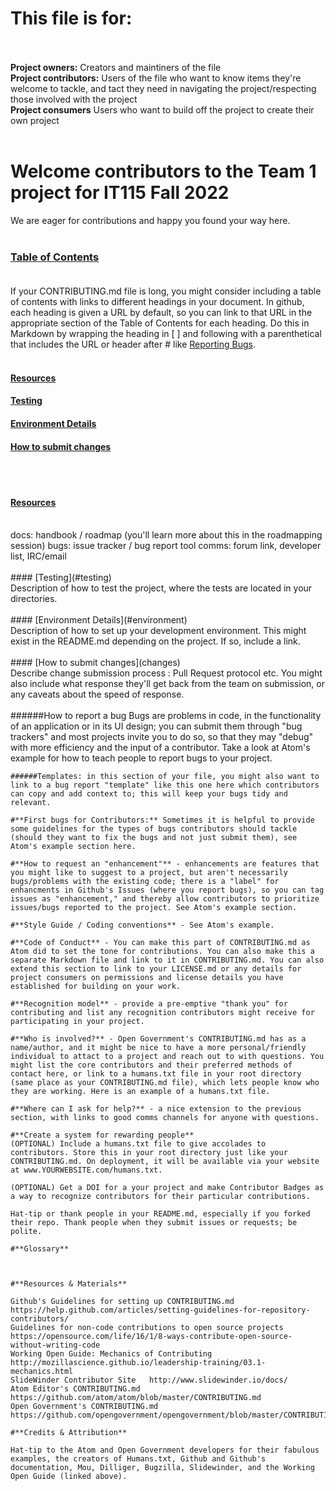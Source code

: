 # This file is for:<br><br>

**Project owners:**  Creators and maintiners of the file<br>
**Project contributors:** Users of the file who want to know items they're welcome to tackle, and tact they need in navigating the project/respecting those involved with the project<br>
**Project consumers** Users who want to build off the project to create their own project<br><br>

# Welcome contributors to the Team 1 project for IT115 Fall 2022<br>
We are eager for contributions and happy you found your way here.<br><br>
    
### [Table of Contents](#toc)<br><br>
If your CONTRIBUTING.md file is long, you might consider including a table of contents with links to different headings in your document. In github, each heading is given a URL by default, so you can link to that URL in the appropriate section of the Table of Contents for each heading. Do this in Markdown by wrapping the heading in [ ] and following with a parenthetical that includes the URL or header after # like [Reporting Bugs](#reporting-bugs). 
<br><br>

#### [Resources](#resources) <br>
#### [Testing](#testing) <br>
#### [Environment Details](#environment) <br>
#### [How to submit changes](changes) <br>


<br><br>    
#### [Resources](#resources)
<br>
       docs: handbook / roadmap (you'll learn more about this in the roadmapping session)
       bugs: issue tracker / bug report tool
       comms: forum link, developer list, IRC/email
<br><br>    
#### [Testing](#testing)<br>
Description of how to test the project, where the tests are located in your directories.
<br><br>    
#### [Environment Details](#environment)<br>
Description of how to set up your development environment. This might exist in the README.md depending on the project. If so, include a link.
<br><br>   
#### [How to submit changes](changes)<br>
Describe change submission process : Pull Request protocol etc. 
You might also include what response they'll get back from the team on submission, or any caveats about the speed of response.
<br><br>    
######How to report a bug 
Bugs are problems in code, in the functionality of an application or in its UI design; you can submit them through "bug trackers" and most projects invite you to do so, so that they may "debug" with more efficiency and the input of a contributor. Take a look at Atom's example for how to teach people to report bugs to your project.
    
    ######Templates: in this section of your file, you might also want to link to a bug report "template" like this one here which contributors can copy and add context to; this will keep your bugs tidy and relevant.
    
    #**First bugs for Contributors:** Sometimes it is helpful to provide some guidelines for the types of bugs contributors should tackle (should they want to fix the bugs and not just submit them), see Atom's example section here.
    
    #**How to request an "enhancement"** - enhancements are features that you might like to suggest to a project, but aren't necessarily bugs/problems with the existing code; there is a "label" for enhancments in Github's Issues (where you report bugs), so you can tag issues as "enhancement," and thereby allow contributors to prioritize issues/bugs reported to the project. See Atom's example section.
    
    #**Style Guide / Coding conventions** - See Atom's example.
    
    #**Code of Conduct** - You can make this part of CONTRIBUTING.md as Atom did to set the tone for contributions. You can also make this a separate Markdown file and link to it in CONTRIBUTING.md. You can also extend this section to link to your LICENSE.md or any details for project consumers on permissions and license details you have established for building on your work.
    
    #**Recognition model** - provide a pre-emptive "thank you" for contributing and list any recognition contributors might receive for participating in your project.
   
    #**Who is involved?** - Open Government's CONTRIBUTING.md has as a name/author, and it might be nice to have a more personal/friendly individual to attact to a project and reach out to with questions. You might list the core contributors and their preferred methods of contact here, or link to a humans.txt file in your root directory (same place as your CONTRIBUTING.md file), which lets people know who they are working. Here is an example of a humans.txt file.
    
    #**Where can I ask for help?** - a nice extension to the previous section, with links to good comms channels for anyone with questions.
    
    #**Create a system for rewarding people**
    (OPTIONAL) Include a humans.txt file to give accolades to contributors. Store this in your root directory just like your CONTRIBUTING.md. On deployment, it will be available via your website at www.YOURWEBSITE.com/humans.txt.

    (OPTIONAL) Get a DOI for a your project and make Contributor Badges as a way to recognize contributors for their particular contributions.

    Hat-tip or thank people in your README.md, especially if you forked their repo. Thank people when they submit issues or requests; be polite. 
    
    #**Glossary**
    
    
    
    #**Resources & Materials**

    Github's Guidelines for setting up CONTRIBUTING.md    https://help.github.com/articles/setting-guidelines-for-repository-contributors/
    Guidelines for non-code contributions to open source projects   https://opensource.com/life/16/1/8-ways-contribute-open-source-without-writing-code
    Working Open Guide: Mechanics of Contributing   http://mozillascience.github.io/leadership-training/03.1-mechanics.html
    SlideWinder Contributor Site   http://www.slidewinder.io/docs/
    Atom Editor's CONTRIBUTING.md   https://github.com/atom/atom/blob/master/CONTRIBUTING.md
    Open Government's CONTRIBUTING.md   https://github.com/opengovernment/opengovernment/blob/master/CONTRIBUTING.md

    #**Credits & Attribution**

    Hat-tip to the Atom and Open Government developers for their fabulous examples, the creators of Humans.txt, Github and Github's documentation, Mou, Dilliger, Bugzilla, Slidewinder, and the Working Open Guide (linked above). 

